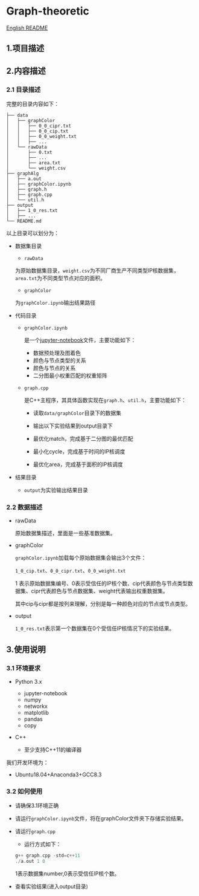 # Graph-theoretic

[English README](./README.md)
## 1.项目描述

## 2.内容描述

### 2.1 目录描述

完整的目录内容如下：

```
├── data
│   ├── graphColor
│   │   ├── 0_0_cipr.txt
│   │   ├── 0_0_cip.txt
│   │   ├── 0_0_weight.txt
│   │   ├── ...
│   └── rawData
│       ├── 0.txt
│       ├── ...
│       ├── area.txt
│       └── weight.csv
├── graphAlg
│   ├── a.out
│   ├── graphColor.ipynb
│   ├── graph.h
│   ├── graph.cpp
│   └── util.h
├── output
│   ├── 1_0_res.txt
│   ├── ...
└── README.md
```

以上目录可以划分为：

- 数据集目录
  - `rawData`

  为原始数据集目录，`weight.csv`为不同厂商生产不同类型IP核数据集，`area.txt`为不同类型节点对应的面积。

  - `graphColor`

  为``graphColor.ipynb``输出结果路径

- 代码目录

  - `graphColor.ipynb`

    是一个[jupyter-notebook](https://jupyter.org/)文件，主要功能如下：
    - 数据预处理及图着色
    - 颜色与节点类型的关系
    - 颜色与节点的关系
    - 二分图最小权重匹配的权重矩阵

  - `graph.cpp`

    是C++主程序，其具体函数实现在`graph.h`、`util.h`，主要功能如下：

    - 读取`data/graphColor`目录下的数据集
    - 输出以下实验结果到output目录下

    - 最优化match，完成基于二分图的最优匹配
    - 最小化cycle，完成基于时间的IP核调度
    - 最优化area，完成基于面积的IP核调度

- 结果目录
  
  - `output`为实验输出结果目录

### 2.2 数据描述

- rawData

  原始数据集描述，里面是一些基准数据集。

- graphColor

  `graphColor.ipynb`加载每个原始数据集会输出3个文件：

  `1_0_cip.txt`、`0_0_cipr.txt`、`0_0_weight.txt`

  1 表示原始数据集编号、0表示受信任的IP核个数、cip代表颜色与节点类型数据集、cipr代表颜色与节点数据集、weight代表输出权重数据集。

  其中cip与cipr都是按列来理解，分别是每一种颜色对应的节点或节点类型。

- output

  `1_0_res.txt`表示第一个数据集在0个受信任IP核情况下的实验结果。

## 3.使用说明

### 3.1 环境要求

- Python 3.x 
  - jupyter-notebook
  - numpy
  - networkx
  - matplotlib
  - pandas
  - copy

- C++
  - 至少支持C++11的编译器

我们开发环境为：

- Ubuntu18.04+Anaconda3+GCC8.3

### 3.2 如何使用

- 请确保3.1环境正确

- 请运行`graphColor.ipynb`文件，将在graphColor文件夹下存储实验结果。

- 请运行`graph.cpp`
  - 运行方式如下：

  ```cpp
  g++ graph.cpp -std=c++11
  ./a.out 1 0
  ```

  1表示数据集number,0表示受信任IP核个数。
  
- 查看实验结果(进入output目录)

